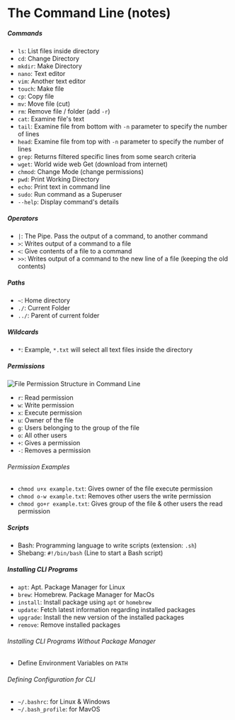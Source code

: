 # The Command Line (notes)

##### Commands
- `ls`: List files inside directory
- `cd`: Change Directory
- `mkdir`: Make Directory
- `nano`: Text editor
- `vim`: Another text editor
- `touch`: Make file
- `cp`: Copy file
- `mv`: Move file (cut)
- `rm`: Remove file / folder (add `-r`)
- `cat`: Examine file's text
- `tail`: Examine file from bottom with `-n` parameter to specify the number of lines
- `head`: Examine file from top with `-n` parameter to specify the number of lines
- `grep`: Returns filtered specific lines from some search criteria
- `wget`: World wide web Get (download from internet)
- `chmod`: Change Mode (change permissions)
- `pwd`: Print Working Directory
- `echo`: Print text in command line
- `sudo`: Run command as a Superuser
- `--help`: Display command's details

##### Operators
- `|`: The Pipe. Pass the output of a command, to another command
- `>`: Writes output of a command to a file
- `<`: Give contents of a file to a command
- `>>`: Writes output of a command to the new line of a file (keeping the old contents)

##### Paths
- `~`: Home directory
- `./`: Current Folder
- `../`: Parent of current folder

##### Wildcards
- `*`: Example, `*.txt` will select all text files inside the directory

##### Permissions
<img src="../main/stock/permission-structure.png" alt="File Permission Structure in Command Line">

- `r`: Read permission
- `w`: Write permission
- `x`: Execute permission
- `u`: Owner of the file
- `g`: Users belonging to the group of the file
- `o`: All other users
- `+`: Gives a permission
- `-`: Removes a permission

###### Permission Examples
- `chmod u+x example.txt`: Gives owner of the file execute permission
- `chmod o-w example.txt`: Removes other users the write permission
- `chmod go+r example.txt`: Gives group of the file & other users the read permission

##### Scripts
- Bash: Programming language to write scripts (extension: `.sh`)
- Shebang: `#!/bin/bash` (Line to start a Bash script)

##### Installing CLI Programs
- `apt`: Apt. Package Manager for Linux
- `brew`: Homebrew. Package Manager for MacOs
- `install`: Install package using `apt` or `homebrew`
- `update`: Fetch latest information regarding installed packages
- `upgrade`: Install the new version of the installed packages
-  `remove`: Remove installed packages

###### Installing CLI Programs Without Package Manager
- Define Environment Variables on `PATH`

###### Defining Configuration for CLI
- `~/.bashrc`: for Linux & Windows
- `~/.bash_profile`: for MavOS
